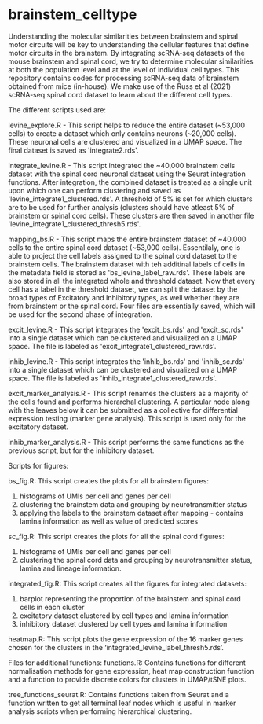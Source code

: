 # brainstem_celltype
Understanding the molecular similarities between brainstem and spinal motor circuits will be key to understanding the cellular features that define motor circuits in the brainstem. By integrating scRNA-seq datasets of the mouse brainstem and spinal cord, we try to determine molecular similarities at both the population level and at the level of individual cell types. This repository contains codes for processing scRNA-seq data of brainstem obtained from mice (in-house). We make use of the Russ et al (2021) scRNA-seq spinal cord dataset to learn about the different cell types.

The different scripts used are:

levine_explore.R - This script helps to reduce the entire dataset (~53,000 cells) to create a dataset which only contains neurons (~20,000 cells). These neuronal cells are clustered and visualized in a UMAP space. The final dataset is saved as 'integrate2.rds'.

integrate_levine.R - This script integrated the ~40,000 brainstem cells dataset with the spinal cord neuronal dataset using the Seurat integration functions. After integration, the combined dataset is treated as a single unit upon which one can perform clustering and saved as 'levine_integrate1_clustered.rds'. A threshold of 5% is set for which clusters are to be used for further analysis (clusters should have atleast 5% of brainstem or spinal cord cells). These clusters are then saved in another file 'levine_integrate1_clustered_thresh5.rds'.

mapping_bs.R - This script maps the entire brainstem dataset of ~40,000 cells to the entire spinal cord dataset (~53,000 cells). Essentilaly, one is able to project the cell labels assigned to the spinal cord dataset to the brainstem cells. The brainstem dataset with teh additinal labels of cells in the metadata field is stored as 'bs_levine_label_raw.rds'. These labels are also stored in all the integrated whole and threshold dataset. Now that every cell has a label in the threshold dataset, we can split the dataset by the broad types of Excitatory and Inhibitory types, as well whether they are from brainstem or the spinal cord. Four files are essentially saved, which will be used for the second phase of integration.

excit_levine.R - This script integrates the 'excit_bs.rds' and 'excit_sc.rds' into a single dataset which can be clustered and visualized on a UMAP space. The file is labeled as 'excit_integrate1_clustered_raw.rds'.

inhib_levine.R - This script integrates the 'inhib_bs.rds' and 'inhib_sc.rds' into a single dataset which can be clustered and visualized on a UMAP space. The file is labeled as 'inhib_integrate1_clustered_raw.rds'.

excit_marker_analysis.R - This script renames the clusters as a majority of the cells found and performs hierarchal clustering. A particular node along with the leaves below it can be submitted as a collective for differential expression testing (marker gene analysis). This script is used only for the excitatory dataset. 

inhib_marker_analysis.R - This script performs the same functions as the previous script, but for the inhibitory dataset. 

Scripts for figures: 

bs_fig.R: This script creates the plots for all brainstem figures: 
1. histograms of UMIs per cell and genes per cell
2. clustering the brainstem data and grouping by neurotransmitter status
3. applying the labels to the brainstem dataset after mapping - contains lamina information as well as value of predicted scores

sc_fig.R: This script creates the plots for all the spinal cord figures: 
1. histograms of UMIs per cell and genes per cell
2. clustering the spinal cord data and grouping by neurotransmitter status, lamina and lineage information.

integrated_fig.R: This script creates all the figures for integrated datasets: 
1. barplot representing the proportion of the brainstem and spinal cord cells in each cluster
2. excitatory dataset clustered by cell types and lamina information 
3. inhibitory dataset clustered by cell types and lamina information 

heatmap.R: This script plots the gene expression of the 16 marker genes chosen for the clusters in the ‘integrated_levine_label_thresh5.rds’. 


Files for additional functions: 
functions.R: Contains functions for different normalisation methods for gene expression, heat map construction function and a function to provide discrete colors for clusters in UMAP/tSNE plots. 

tree_functions_seurat.R: Contains functions taken from Seurat and a function written to get all terminal leaf nodes which is useful in marker analysis scripts when performing hierarchical clustering.  


